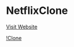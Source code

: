 # NetflixClone

[Visit Website](https://azamcodes.github.io/NetflixClone/)

[!Clone](https://github.com/AzamCodes/NetflixClone/assets/121885327/4fa4bda5-c3e4-4ff2-855e-e1b97ef6e5ef)

